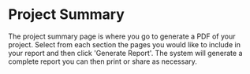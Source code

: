 # Project Summary

The project summary page is where you go to generate a PDF of your project. Select from each section the pages you would like to include in your report and then click 'Generate Report'. The system will generate a complete report you can then print or share as necessary.